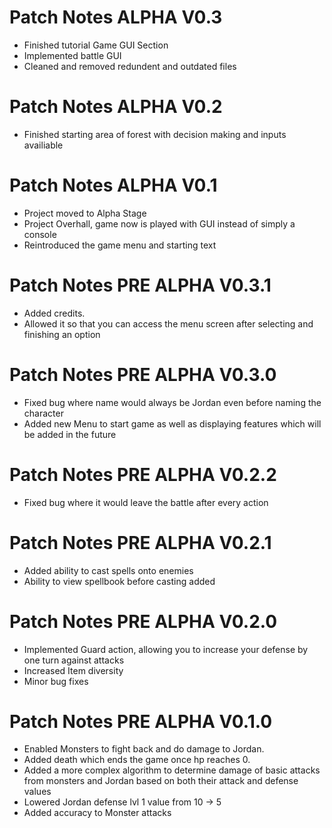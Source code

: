 # Patch Notes ALPHA V0.3
- Finished tutorial Game GUI Section
- Implemented battle GUI
- Cleaned and removed redundent and outdated files

# Patch Notes ALPHA V0.2
- Finished starting area of forest with decision making and inputs availiable

# Patch Notes ALPHA V0.1
- Project moved to Alpha Stage
- Project Overhall, game now is played with GUI instead of simply a console
- Reintroduced the game menu and starting text

# Patch Notes PRE ALPHA V0.3.1
- Added credits.
- Allowed it so that you can access the menu screen after selecting and finishing an option

# Patch Notes PRE ALPHA V0.3.0
- Fixed bug where name would always be Jordan even before naming the character
- Added new Menu to start game as well as displaying features which will be added in the future

# Patch Notes PRE ALPHA V0.2.2
- Fixed bug where it would leave the battle after every action

# Patch Notes PRE ALPHA V0.2.1
- Added ability to cast spells onto enemies
- Ability to view spellbook before casting added

# Patch Notes PRE ALPHA V0.2.0
- Implemented Guard action, allowing you to increase your defense by one turn against attacks
- Increased Item diversity
- Minor bug fixes

# Patch Notes PRE ALPHA V0.1.0
- Enabled Monsters to fight back and do damage to Jordan.
- Added death which ends the game once hp reaches 0.
- Added a more complex algorithm to determine damage of basic attacks from monsters and Jordan based on both their attack and defense values
- Lowered Jordan defense lvl 1 value from 10 -> 5
- Added accuracy to Monster attacks

